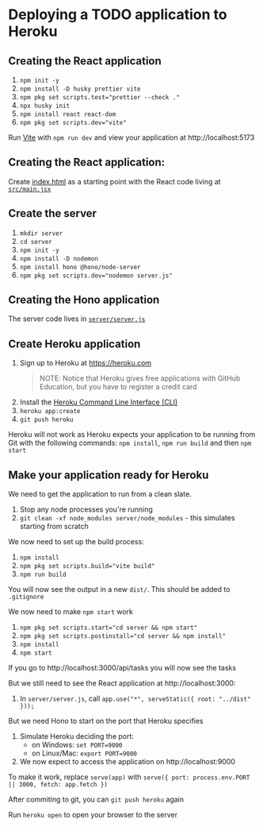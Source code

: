 # Deploying a TODO application to Heroku

## Creating the React application

1. `npm init -y`
2. `npm install -D husky prettier vite`
3. `npm pkg set scripts.test="prettier --check ."`
4. `npx husky init`
5. `npm install react react-dom`
6. `npm pkg set scripts.dev="vite"`

Run [Vite](https://vite.dev) with `npm run dev` and view your application at http://localhost:5173

## Creating the React application:

Create [index.html](./index.html) as a starting point with the React code living at [`src/main.jsx`](./src/main.jsx)

## Create the server

1. `mkdir server`
2. `cd server`
3. `npm init -y`
4. `npm install -D nodemon`
5. `npm install hono @hono/node-server`
6. `npm pkg set scripts.dev="nodemon server.js"`

## Creating the Hono application

The server code lives in [`server/server.js`](./server/server.js)

## Create Heroku application

1. Sign up to Heroku at https://heroku.com
   > NOTE: Notice that Heroku gives free applications with GitHub Education, but you have to register a credit card
2. Install the [Heroku Command Line Interface (CLI)](https://devcenter.heroku.com/articles/heroku-command-line)
3. `heroku app:create`
4. `git push heroku`

Heroku will not work as Heroku expects your application to be running from Git with the following commands: `npm install`, `npm run build` and then `npm start`

## Make your application ready for Heroku

We need to get the application to run from a clean slate.

1. Stop any node processes you're running
2. `git clean -xf node_modules server/node_modules` - this simulates starting from scratch

We now need to set up the build process:

1. `npm install`
2. `npm pkg set scripts.build="vite build"`
3. `npm run build`

You will now see the output in a new `dist/`. This should be added to `.gitignore`

We now need to make `npm start` work

1. `npm pkg set scripts.start="cd server && npm start"`
2. `npm pkg set scripts.postinstall="cd server && npm install"`
3. `npm install`
4. `npm start`

If you go to http://localhost:3000/api/tasks you will now see the tasks

But we still need to see the React application at http://localhost:3000:

1. In `server/server.js`, call `app.use("*", serveStatic({ root: "../dist" }));`

But we need Hono to start on the port that Heroku specifies

1. Simulate Heroku deciding the port:
   - on Windows: `set PORT=9000`
   - on Linux/Mac: `export PORT=9000`
2. We now expect to access the application on http://localhost:9000

To make it work, replace `serve(app)` with `serve({ port: process.env.PORT || 3000, fetch: app.fetch })`

After commiting to git, you can `git push heroku` again

Run `heroku open` to open your browser to the server
